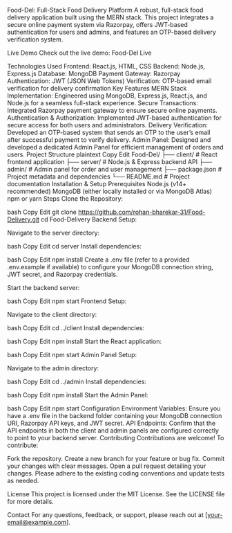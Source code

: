 Food-Del: Full-Stack Food Delivery Platform
A robust, full-stack food delivery application built using the MERN stack. This project integrates a secure online payment system via Razorpay, offers JWT-based authentication for users and admins, and features an OTP-based delivery verification system.

Live Demo
Check out the live demo: Food-Del Live

Technologies Used
Frontend: React.js, HTML, CSS
Backend: Node.js, Express.js
Database: MongoDB
Payment Gateway: Razorpay
Authentication: JWT (JSON Web Tokens)
Verification: OTP-based email verification for delivery confirmation
Key Features
MERN Stack Implementation: Engineered using MongoDB, Express.js, React.js, and Node.js for a seamless full-stack experience.
Secure Transactions: Integrated Razorpay payment gateway to ensure secure online payments.
Authentication & Authorization: Implemented JWT-based authentication for secure access for both users and administrators.
Delivery Verification: Developed an OTP-based system that sends an OTP to the user’s email after successful payment to verify delivery.
Admin Panel: Designed and developed a dedicated Admin Panel for efficient management of orders and users.
Project Structure
plaintext
Copy
Edit
Food-Del/
├── client/          # React frontend application
├── server/          # Node.js & Express backend API
├── admin/           # Admin panel for order and user management
├── package.json     # Project metadata and dependencies
└── README.md        # Project documentation
Installation & Setup
Prerequisites
Node.js (v14+ recommended)
MongoDB (either locally installed or via MongoDB Atlas)
npm or yarn
Steps
Clone the Repository:

bash
Copy
Edit
git clone https://github.com/rohan-bharekar-31/Food-Delivery.git
cd Food-Delivery
Backend Setup:

Navigate to the server directory:

bash
Copy
Edit
cd server
Install dependencies:

bash
Copy
Edit
npm install
Create a .env file (refer to a provided .env.example if available) to configure your MongoDB connection string, JWT secret, and Razorpay credentials.

Start the backend server:

bash
Copy
Edit
npm start
Frontend Setup:

Navigate to the client directory:

bash
Copy
Edit
cd ../client
Install dependencies:

bash
Copy
Edit
npm install
Start the React application:

bash
Copy
Edit
npm start
Admin Panel Setup:

Navigate to the admin directory:

bash
Copy
Edit
cd ../admin
Install dependencies:

bash
Copy
Edit
npm install
Start the Admin Panel:

bash
Copy
Edit
npm start
Configuration
Environment Variables: Ensure you have a .env file in the backend folder containing your MongoDB connection URI, Razorpay API keys, and JWT secret.
API Endpoints: Confirm that the API endpoints in both the client and admin panels are configured correctly to point to your backend server.
Contributing
Contributions are welcome! To contribute:

Fork the repository.
Create a new branch for your feature or bug fix.
Commit your changes with clear messages.
Open a pull request detailing your changes.
Please adhere to the existing coding conventions and update tests as needed.

License
This project is licensed under the MIT License. See the LICENSE file for more details.

Contact
For any questions, feedback, or support, please reach out at [your-email@example.com].

